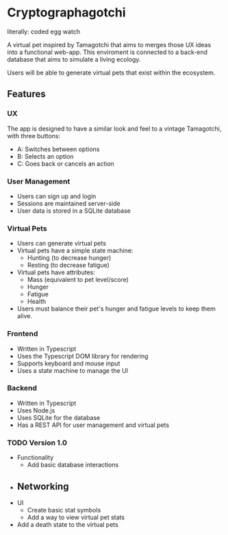 # Cryptographagotchi
literally: coded egg watch

A virtual pet inspired by Tamagotchi that aims to merges those UX ideas into a functional web-app. This enviroment is connected to a back-end database that aims to simulate a living ecology. 

Users will be able to generate virtual pets that exist within the ecosystem.

## Features

### UX
The app is designed to have a similar look and feel to a vintage Tamagotchi, with three buttons:

* A: Switches between options
* B: Selects an option
* C: Goes back or cancels an action

### User Management
- Users can sign up and login
- Sessions are maintained server-side
- User data is stored in a SQLite database

### Virtual Pets
- Users can generate virtual pets
- Virtual pets have a simple state machine:
  - Hunting (to decrease hunger)
  - Resting (to decrease fatigue)
- Virtual pets have attributes:
  - Mass (equivalent to pet level/score)
  - Hunger 
  - Fatigue
  - Health
- Users must balance their pet's hunger and fatigue levels to keep them alive.

### Frontend
- Written in Typescript
- Uses the Typescript DOM library for rendering
- Supports keyboard and mouse input
- Uses a state machine to manage the UI

### Backend
- Written in Typescript
- Uses Node.js
- Uses SQLite for the database
- Has a REST API for user management and virtual pets

### TODO Version 1.0
- Functionality 
  - Add basic database interactions
- Networking
  - 
- UI 
  - Create basic stat symbols
  - Add a way to view virtual pet stats
- Add a death state to the virtual pets